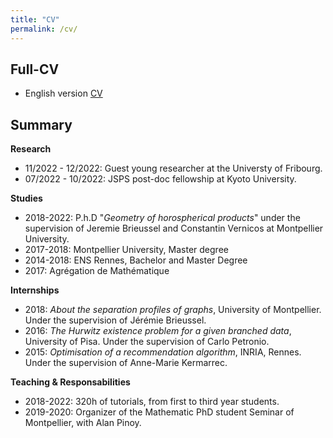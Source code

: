 ```yaml
---
title: "CV"
permalink: /cv/
---
```

## Full-CV

* English version <a href="/_data/CV_en.pdf" target="_blank">CV</a>

## Summary

<b>Research</b>
* 11/2022 - 12/2022: Guest young researcher at the Universty of Fribourg.
* 07/2022 - 10/2022: JSPS post-doc fellowship at Kyoto University. 

<b>Studies</b>
* 2018-2022: P.h.D "<i>Geometry of horospherical products</i>" under the supervision of Jeremie Brieussel and Constantin Vernicos at Montpellier University.
* 2017-2018: Montpellier University, Master degree 
* 2014-2018: ENS Rennes, Bachelor and Master Degree 
* 2017: Agrégation de Mathématique

<b>Internships</b>
* 2018: <i>About the separation profiles of graphs</i>, University of Montpellier.
Under the supervision of Jérémie Brieussel.
* 2016: <i>The Hurwitz existence problem for a given branched data</i>, University of Pisa.
Under the supervision of Carlo Petronio.
* 2015: <i>Optimisation of a recommendation algorithm</i>, INRIA, Rennes.
Under the supervision of Anne-Marie Kermarrec.

<b>Teaching & Responsabilities</b>
* 2018-2022: 320h of tutorials, from first to third year students.
* 2019-2020: Organizer of the Mathematic PhD student Seminar of Montpellier, with Alan Pinoy.




